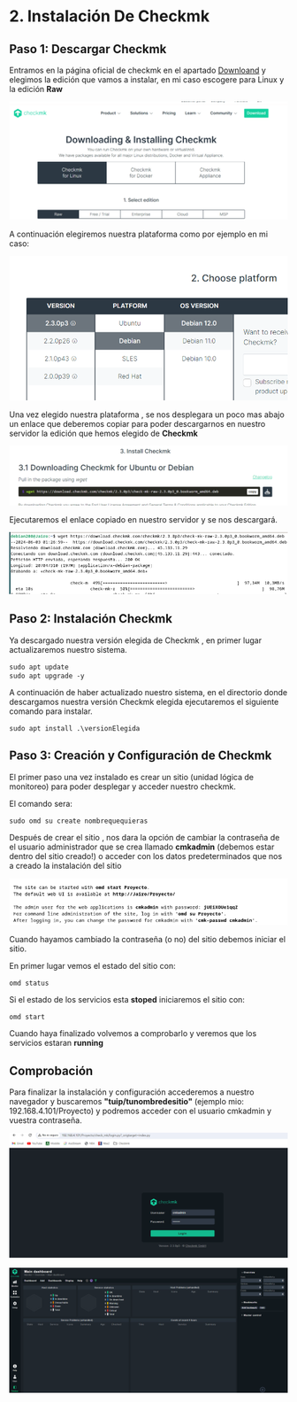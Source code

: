 # 2. Instalación De Checkmk

## Paso 1: Descargar Checkmk

Entramos en la página oficial de checkmk en el apartado [Downloand](https://checkmk.com/download?utm_content=headerCta) y elegimos la edición que vamos a instalar, en mi caso escogere para Linux y la edición **Raw**

![image](/img/capturas/1.png)

A continuación elegiremos nuestra plataforma como por ejemplo en mi caso:

![image](/img/capturas/2.png)

Una vez elegido nuestra plataforma , se nos desplegara un poco mas abajo un enlace que deberemos copiar para poder descargarnos en nuestro servidor la edición que hemos elegido de **Checkmk**

![image](/img/capturas/3.png)

Ejecutaremos el enlace copiado en nuestro servidor y se nos descargará.

![image](/img/capturas/Descarga.png)

## Paso 2: Instalación Checkmk

Ya descargado nuestra versión elegida de Checkmk , en primer lugar actualizaremos nuestro sistema.
```
sudo apt update
sudo apt upgrade -y
```
A continuación de haber actualizado nuestro sistema, en el directorio donde descargamos nuestra versión Checkmk elegida ejecutaremos el siguiente comando para instalar.

```
sudo apt install .\versionElegida
```

## Paso 3: Creación y Configuración de Checkmk

El primer paso una vez instalado es crear un sitio (unidad lógica de monitoreo) para poder desplegar y acceder nuestro checkmk.

El comando sera:
```
sudo omd su create nombrequequieras
```
Después de crear el sitio , nos dara la opción de cambiar la contraseña de el usuario administrador que se crea llamado **cmkadmin** (debemos estar dentro del sitio creado!) o acceder con los datos predeterminados que nos a creado la instalación del sitio

![image](/img/capturas/cmkadmin.png)

Cuando hayamos cambiado la contraseña (o no) del sitio debemos iniciar el sitio.

En primer lugar vemos el estado del sitio con:
```
omd status
```
Si el estado de los servicios esta **stoped** iniciaremos el sitio con:
```
omd start
```
Cuando haya finalizado volvemos a comprobarlo y veremos que los servicios estaran **running**

## Comprobación

Para finalizar la instalación y configuración accederemos a nuestro navegador y buscaremos **"tuip/tunombredesitio"** (ejemplo mio: 192.168.4.101/Proyecto) y podremos acceder con el usuario cmkadmin y vuestra contraseña.

![image](/img/capturas/interfaz.png)

![image](/img/capturas/check.png)


